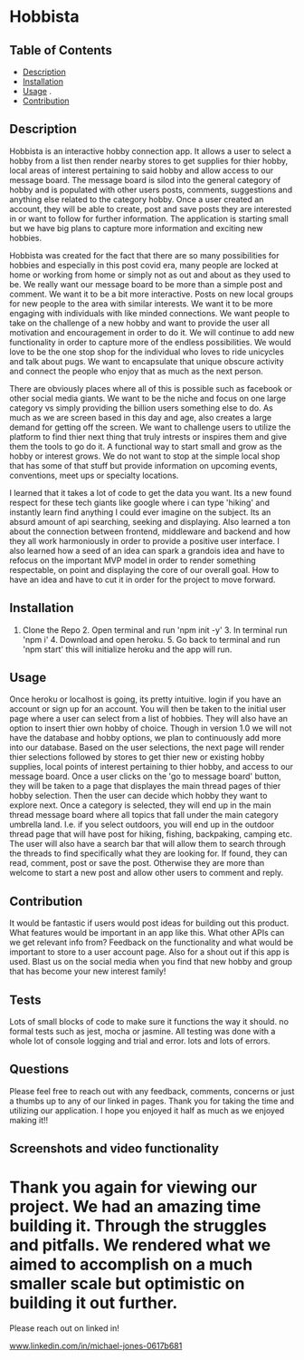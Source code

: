 # Hobbista 
  

  ## Table of Contents

  * [Description](#description)
  * [Installation](#installation)
  * [Usage](#usage)
  .
  * [Contribution](#contribution)
  
  ## Description 

  Hobbista is an interactive hobby connection app. It allows a user to select a hobby from a list then render nearby stores to get supplies for thier hobby, local areas of interest pertaining to said hobby and allow access to our message board. The message board is silod into the general category of hobby and is populated with other users posts, comments, suggestions and anything else related to the category hobby. Once a user created an account, they will be able to create, post and save posts they are interested in or want to follow for further information. The application is starting small but we have big plans to capture more information and exciting new hobbies.

  Hobbista was created for the fact that there are so many possibilities for hobbies and especially in this post covid era, many people are locked at home or working from home or simply not as out and about as they used to be. We really want our message board to be more than a simple post and comment. We want it to be a bit more interactive. Posts on new local groups for new people to the area with similar interests. We want it to be more engaging with individuals with like minded connections. We want people to take on the challenge of a new hobby and want to provide the user all motivation and encouragement in order to do it. We will continue to add new functionality in order to capture more of the endless possibilities. We would love to be the one stop shop for the individual who loves to ride unicycles and talk about pugs. We want to encapsulate that unique obscure activity and connect the people who enjoy that as much as the next person. 

  There are obviously places where all of this is possible such as facebook or other social media giants. We want to be the niche and focus on one large category vs simply providing the billion users something else to do. As much as we are screen based in this day and age,  also creates a large demand for getting off the screen. We want to challenge users to utilize the platform  to find thier next thing that truly intrests or inspires them and give them the tools to go do it. A functional way to start small and grow as the hobby or interest grows. We do not want to stop at the simple local shop that has some of that stuff but provide information on upcoming events, conventions, meet ups or specialty locations. 

  I learned that it takes a lot of code to get the data you want. Its a new found respect for these tech giants like google where i can type 'hiking' and instantly learn find anything I could ever imagine on the subject. Its an absurd amount of api searching, seeking and displaying.  Also learned a ton about the connection between frontend, middleware and backend and how they all work harmoniously in order to provide a positive user interface. I also learned how a seed of an idea can spark a grandois idea and have to refocus on the important MVP model in order to render something respectable, on point and displaying the core of our overall goal. How to have an idea and have to cut it in order for the project to move forward.

 

  ## Installation
  1. Clone the Repo 2. Open terminal and run 'npm init -y' 3. In terminal run 'npm i' 4. Download and open heroku. 5. Go back to terminal and run 'npm start' this will initialize heroku and the app will run.

  ## Usage

  Once heroku or localhost is going, its pretty intuitive. login if you have an account or sign up for an account. You will then be taken to the initial user page where a user can select from a list of hobbies. They will also have an option to insert thier own hobby of choice. Though in version 1.0 we will not have the database and hobby options, we plan to continuously add more into our database. Based on the user selections, the next page will render thier selections followed by stores to get thier new or existing hobby supplies, local points of interest pertaining to thier hobby, and access to our message board. Once a user clicks on the 'go to message board' button, they will be taken to a page that displayes the main thread pages of thier hobby selection. Then the user can decide which hobby they want to explore next. Once a category is selected, they will end up in the main thread message board where all topics that fall under the main category umbrella land. I.e. if you select outdoors, you will end up in the outdoor thread page that will have post for hiking, fishing, backpaking, camping etc. The user will also have a search bar that will allow them to search through the threads to find specifically what they are looking for. If found, they can read, comment, post or save the post. Otherwise they are more than welcome to start a new post and allow other users to comment and reply. 

  ## Contribution

  It would be fantastic if users would post ideas for building out this product. What features would be important in an app like this. What other APIs can we get relevant info from? Feedback on the functionality and what would be important to store to a user account page. Also for a shout out if this app is used. Blast us on the social media when you find that new hobby and group that has become your new interest family! 

  ## Tests

  Lots of small blocks of code to make sure it functions the way it should. no formal tests such as jest, mocha or jasmine. All testing was done with a whole lot of console logging and trial and error. lots and lots of errors.

  ## Questions

  Please feel free to reach out with any feedback, comments, concerns or just a thumbs up to any of our linked in pages. Thank you for taking the time and utilizing our application. I hope you enjoyed it half as much as we enjoyed making it!!

  ## Screenshots and video functionality





  # Thank you again for viewing our project. We had an amazing time building it. Through the struggles and pitfalls. We rendered what we aimed to accomplish on a much smaller scale but optimistic on building it out further. 

  Please reach out on linked in! 

  www.linkedin.com/in/michael-jones-0617b681

